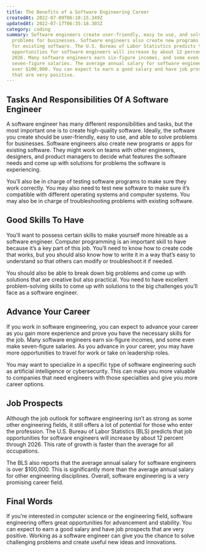 ```yaml
---
title: The Benefits of a Software Engineering Career
createdAt: 2022-07-09T06:18:15.349Z
updatedAt: 2022-07-17T06:35:18.303Z
category: coding
summary: Software engineers create user-friendly, easy to use, and solve
  problems for businesses. Software engineers also create new programs or apps
  for existing software. The U.S. Bureau of Labor Statistics predicts that job
  opportunities for software engineers will increase by about 12 percent through
  2026. Many software engineers earn six-figure incomes, and some even make
  seven-figure salaries. The average annual salary for software engineering is
  over $100,000. You can expect to earn a good salary and have job prospects
  that are very positive.
---
```


## Tasks And Responsibilities Of A Software Engineer

A software engineer has many different responsibilities and tasks, but the most important one is to create high-quality software. Ideally, the software you create should be user-friendly, easy to use, and able to solve problems for businesses. Software engineers also create new programs or apps for existing software. They might work on teams with other engineers, designers, and product managers to decide what features the software needs and come up with solutions for problems the software is experiencing.

You’ll also be in charge of testing software programs to make sure they work correctly. You may also need to test new software to make sure it’s compatible with different operating systems and computer systems. You may also be in charge of troubleshooting problems with existing software.

## Good Skills To Have

You’ll want to possess certain skills to make yourself more hireable as a software engineer. Computer programming is an important skill to have because it’s a key part of this job. You’ll need to know how to create code that works, but you should also know how to write it in a way that’s easy to understand so that others can modify or troubleshoot it if needed.

You should also be able to break down big problems and come up with solutions that are creative but also practical. You need to have excellent problem-solving skills to come up with solutions to the big challenges you’ll face as a software engineer.

## Advance Your Career

If you work in software engineering, you can expect to advance your career as you gain more experience and prove you have the necessary skills for the job. Many software engineers earn six-figure incomes, and some even make seven-figure salaries. As you advance in your career, you may have more opportunities to travel for work or take on leadership roles.

You may want to specialize in a specific type of software engineering such as artificial intelligence or cybersecurity. This can make you more valuable to companies that need engineers with those specialties and give you more career options.

## Job Prospects

Although the job outlook for software engineering isn’t as strong as some other engineering fields, it still offers a lot of potential for those who enter the profession. The U.S. Bureau of Labor Statistics (BLS) predicts that job opportunities for software engineers will increase by about 12 percent through 2026. This rate of growth is faster than the average for all occupations.

The BLS also reports that the average annual salary for software engineers is over $100,000. This is significantly more than the average annual salary for other engineering disciplines. Overall, software engineering is a very promising career field.

## Final Words

If you’re interested in computer science or the engineering field, software engineering offers great opportunities for advancement and stability. You can expect to earn a good salary and have job prospects that are very positive. Working as a software engineer can give you the chance to solve challenging problems and create useful new ideas and innovations.
